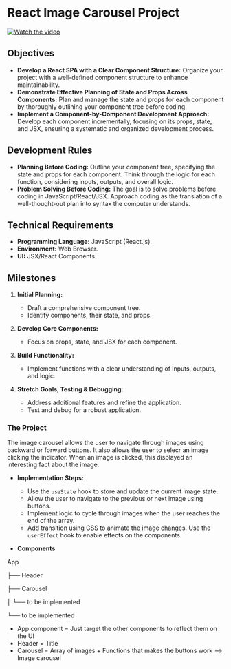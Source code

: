 # React Image Carousel Project
[![Watch the video](https://img.youtube.com/vi/unKf_4Xp9E8/sddefault.jpg)](https://youtu.be/unKf_4Xp9E8)



## Objectives

- **Develop a React SPA with a Clear Component Structure:** Organize your project with a well-defined component structure to enhance maintainability.
- **Demonstrate Effective Planning of State and Props Across Components:** Plan and manage the state and props for each component by thoroughly outlining your component tree before coding.
- **Implement a Component-by-Component Development Approach:** Develop each component incrementally, focusing on its props, state, and JSX, ensuring a systematic and organized development process.

## Development Rules

- **Planning Before Coding:** Outline your component tree, specifying the state and props for each component. Think through the logic for each function, considering inputs, outputs, and overall logic.
- **Problem Solving Before Coding:** The goal is to solve problems before coding in JavaScript/React/JSX. Approach coding as the translation of a well-thought-out plan into syntax the computer understands.

## Technical Requirements

- **Programming Language:** JavaScript (React.js).
- **Environment:** Web Browser.
- **UI:** JSX/React Components.

## Milestones

1. **Initial Planning:**
   - Draft a comprehensive component tree.
   - Identify components, their state, and props.

2. **Develop Core Components:**
   - Focus on props, state, and JSX for each component.

3. **Build Functionality:**
   - Implement functions with a clear understanding of inputs, outputs, and logic.

4. **Stretch Goals, Testing & Debugging:**
   - Address additional features and refine the application.
   - Test and debug for a robust application.



### The Project

The image carousel allows the user to navigate through images using backward or forward buttons. It also allows the user to selecr an image clicking the indicator. When an image is clicked, this displayed an interesting fact about the image.

- **Implementation Steps:**
  - Use the `useState` hook to store and update the current image state.
  - Allow the user to navigate to the previous or next image using buttons.
  - Implement logic to cycle through images when the user reaches the end of the array.
  - Add transition using CSS to animate the image changes.
    Use the `userEffect` hook to enable effects on the components.

- **Components**

App

├── Header

├── Carousel

│   └── to be implemented

└── to be implemented

- App component = Just target the other components to reflect them on the UI
- Header = Title
- Carousel = Array of images + Functions that makes the buttons work --> Image carousel
